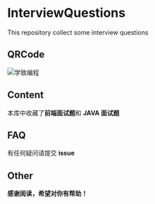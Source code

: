 # InterviewQuestions
This repository collect some interview questions

## QRCode
![学致编程](https://github.com/GZ-XZSJ/InterviewQuestions/blob/master/qrcode_for_gh_2adbe72d57eb_430.jpg)

## Content
本库中收藏了**前端面试题**和 **JAVA 面试题**
## FAQ
有任何疑问请提交 **issue**
## Other
**感谢阅读，希望对你有帮助！**
